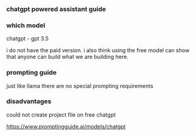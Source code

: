 ### chatgpt powered assistant guide 
### which model 

chatgpt - gpt 3.5 

i do not have the paid version. i also think using the free model can show that anyone can build what we are building here. 


### prompting guide 
just like llama there are no special prompting requirements

### disadvantages

could not create project file on free chatgpt 

https://www.promptingguide.ai/models/chatgpt
